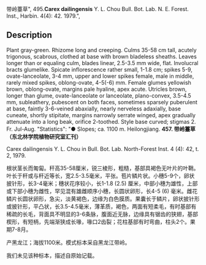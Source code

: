 带岭薹草",
495.**Carex dailingensis** Y. L. Chou Bull. Bot. Lab. N. E. Forest. Inst., Harbin. 4(4): 42. 1979.",

## Description
Plant gray-green. Rhizome long and creeping. Culms 35-58 cm tall, acutely trigonous, scabrous, clothed at base with brown bladeless sheaths. Leaves longer than or equaling culm, blades linear, 2.5-3.5 mm wide, flat. Involucral bracts glumelike. Spicate inflorescence rather small, 1-1.8 cm; spikes 5-9, ovate-lanceolate, 3-4 mm, upper and lower spikes female, male in middle, rarely mixed spikes, oblong-ovate, 4-5(-6) mm. Female glumes yellowish brown, oblong-ovate, margins pale hyaline, apex acute. Utricles brown, longer than glume, ovate-lanceolate or lanceolate, plano-convex, 3.5-4.5 mm, subleathery, pubescent on both faces, sometimes sparsely puberulent at base, faintly 3-6-veined abaxially, nearly nerveless adaxially, base cuneate, shortly stipitate, margins narrowly serrate winged, apex gradually attenuate into a long beak, orifice 2-toothed. Style base curved; stigmas 2. Fr. Jul-Aug.
  "Statistics": "● Slopes; ca. 1100 m. Heilongjiang.
**457. 带岭薹草（东北林学院植物研究室汇刊）**

Carex dailingensis Y. L. Chou in Bull. Bot. Lab. North-Forest Inst. 4 (4): 42, t. 2, 1979.

根状茎长而匍匐。秆高35-58厘米，锐三棱形，粗糙，基部具褐色无叶片的叶鞘。叶长于秆或与秆近等长，宽2.5-3.5毫米，平张。苞片鳞片状。小穗5-9个，卵状披针形，长3-4毫米；穗状花序较小，长1-1.8 (2.5) 厘米，中部小穗为雄性，上部或下部小穗为雌性，罕见混有雄雌顺序小穗，长圆状卵形，长4-5 (6) 毫米。雌花鳞片长圆状卵形，急尖，淡黄褐色，边缘为白色膜质。果囊长于鳞片，卵状披针形或披针形，平凸状，长3.5-4.5毫米，薄革质，褐色，两面有短柔毛，有时基部有稀疏的长毛，背面具不明显的3-6条脉，腹面近无脉，边缘具有锯齿的狭翅，基部楔形，有短柄，先端渐狭成长喙，喙口2齿裂；花柱基部有时弯曲，柱头2个。果期7-8月。

产黑龙江；海拔1100米。模式标本采自黑龙江带岭。

我们未见该种标本，描述自原始记载。
